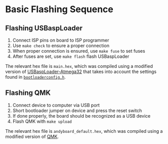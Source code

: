 # Basic Flashing Sequence

## Flashing USBaspLoader

1. Connect ISP pins on board to ISP programmer
2. Use `make check` to ensure a proper connection
3. When proper connection is ensured, use `make fuse` to set fuses
4. After fuses are set, use `make flash` flash USBaspLoader

The relevant hex file is `main.hex`, which was compiled using a modified version
of
[USBaspLoader-Atmega32](https://github.com/khairulhasanmd/USBaspLoader-Atmega32)
that takes into account the settings found in
[`bootloaderconfig.h`](bootloaderconfig.h).

## Flashing QMK

1. Connect device to computer via USB port
2. Short bootloader jumper on device and press the reset switch
3. If done properly, the board should be recognized as a USB device
4. Flash QMK with `make upload`

The relevant hex file is `andyboard_default.hex`, which was compiled using a
modified version of [QMK](../qmk_firmware).


